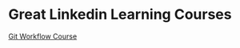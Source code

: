 <h1>Great Linkedin Learning Courses </h1>
<a href="https://www.linkedin.com/learning-login/share?forceAccount=false&redirect=https%3A%2F%2Fwww.linkedin.com%2Flearning%2Fgit-workflows%3Ftrk%3Dshare_ent_url%26shareId%3DL3WHSy3QSySSbPw1X%252FJtTg%253D%253D">Git Workflow Course</a>
